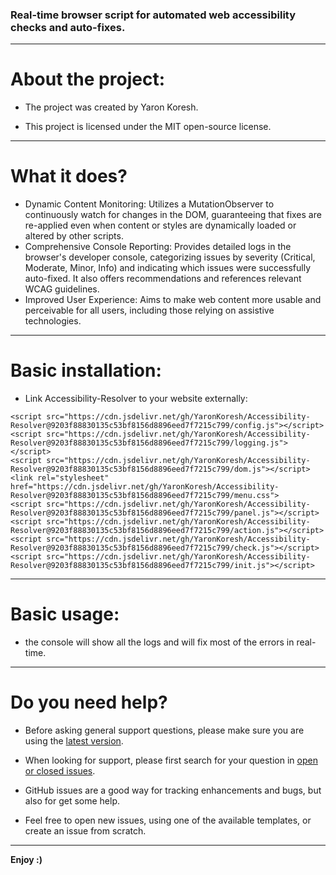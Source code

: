 ### Real-time browser script for automated web accessibility checks and auto-fixes.

- - -

# About the project:

* The project was created by Yaron Koresh.

* This project is licensed under the MIT open-source license.

- - -

# What it does?

* Dynamic Content Monitoring: Utilizes a MutationObserver to continuously watch for changes in the DOM, guaranteeing that fixes are re-applied even when content or styles are dynamically loaded or altered by other scripts.
* Comprehensive Console Reporting: Provides detailed logs in the browser's developer console, categorizing issues by severity (Critical, Moderate, Minor, Info) and indicating which issues were successfully auto-fixed. It also offers recommendations and references relevant WCAG guidelines.
* Improved User Experience: Aims to make web content more usable and perceivable for all users, including those relying on assistive technologies.

- - -

# Basic installation:

* Link Accessibility-Resolver to your website externally:
```
<script src="https://cdn.jsdelivr.net/gh/YaronKoresh/Accessibility-Resolver@9203f88830135c53bf8156d8896eed7f7215c799/config.js"></script>
<script src="https://cdn.jsdelivr.net/gh/YaronKoresh/Accessibility-Resolver@9203f88830135c53bf8156d8896eed7f7215c799/logging.js"></script>
<script src="https://cdn.jsdelivr.net/gh/YaronKoresh/Accessibility-Resolver@9203f88830135c53bf8156d8896eed7f7215c799/dom.js"></script>
<link rel="stylesheet" href="https://cdn.jsdelivr.net/gh/YaronKoresh/Accessibility-Resolver@9203f88830135c53bf8156d8896eed7f7215c799/menu.css">
<script src="https://cdn.jsdelivr.net/gh/YaronKoresh/Accessibility-Resolver@9203f88830135c53bf8156d8896eed7f7215c799/panel.js"></script>
<script src="https://cdn.jsdelivr.net/gh/YaronKoresh/Accessibility-Resolver@9203f88830135c53bf8156d8896eed7f7215c799/action.js"></script>
<script src="https://cdn.jsdelivr.net/gh/YaronKoresh/Accessibility-Resolver@9203f88830135c53bf8156d8896eed7f7215c799/check.js"></script>
<script src="https://cdn.jsdelivr.net/gh/YaronKoresh/Accessibility-Resolver@9203f88830135c53bf8156d8896eed7f7215c799/init.js"></script>
```

- - -

# Basic usage:

* the console will show all the logs and will fix most of the errors in real-time.

- - -

# Do you need help?

* Before asking general support questions, please make sure you are using the [latest version](https://github.com/YaronKoresh/Accessibility-Resolver/releases/latest).

* When looking for support, please first search for your question in [open or closed issues](https://github.com/YaronKoresh/Accessibility-Resolver/issues?q=is%3Aissue).

* GitHub issues are a good way for tracking enhancements and bugs, but also for get some help.

* Feel free to open new issues, using one of the available templates, or create an issue from scratch.

- - -

**Enjoy :)**
